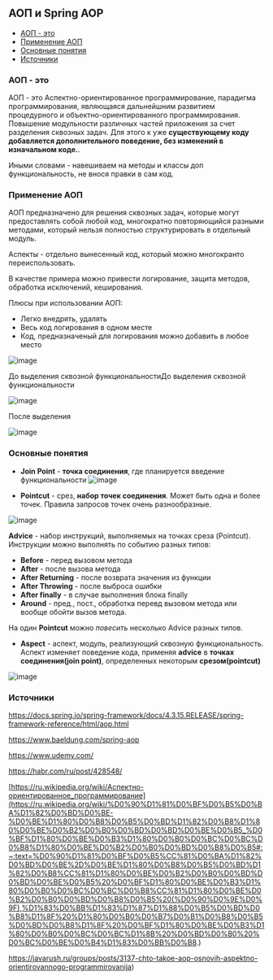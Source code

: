 ## АОП и Spring AOP

+ [АОП - это](#аоп---это)
+ [Применение АОП](#применение-аоп) 
+ [Основные понятия](#основные-понятия)
+ [Источники](#источники)
### АОП - это

АОП - это Аспектно-ориентированное программирование, парадигма программирования, являющаяся дальнейшним развитием процедурного и объектно-ориентированного программирования.
Повышение модульности различных частей приложения за счет разделения сквозных задач. Для этого  к уже **существующему коду добавляется дополнительного поведение, без изменений в изначальном коде.**.

Иными словами - навешиваем на методы и классы доп функциональность, не внося правки в сам код.

### Применение АОП

АОП предназначено для решения сквозных задач, которые могут предоставлять собой любой код, многократно повторяющийся разными методами, который нельзя полностью структурировать в отдельный модуль.

Аспекты - отдельно вынесенный код, который можно многокранто переиспользовать.

В качестве примера можно привести логирование, защита методов, обработка исключений, кеширования.

Плюсы при использовании АОП:

- Легко внедрять, удалять
- Весь код логирования в одном месте
- Код, предназначеный для логирования можно добавить в любое место

![image](https://user-images.githubusercontent.com/47852430/135557452-27d58d4b-ff93-40cf-824b-ac3381b1e7dc.png)

До выделения сквозной функциональностиДо выделения сквозной функциональности

![image](https://user-images.githubusercontent.com/47852430/135557514-20c29a9c-2450-4624-8f5e-7f0549ea1c97.png)

После выделения

![image](https://user-images.githubusercontent.com/47852430/135557530-d6d9813d-2036-4d50-b47d-635c0879840f.png)

### Основные понятия

- **Join Point** - **точка соединения**, где планируется введение функциональности
![image](https://user-images.githubusercontent.com/47852430/135561416-28a1f6d5-c07b-4685-b18a-4b3c370831cb.png)

- **Pointcut** - срез, **набор точек соединения**. Может быть одна и более точек. Правила запросов точек очень разнообразные. 

![image](https://user-images.githubusercontent.com/47852430/135561569-791bbe98-7fe6-4c75-8047-dfd567647c01.png)

**Advice** - набор инструкций, выполняемых на точках среза (Pointcut). Инструкции можно выполнять по событию разных типов:

- **Before** - перед вызовом метода
- **After** - после вызова метода
- **After Returning** - после возврата значения из функции
- **After Throwing** - после выброса ошибки
- **After finally** - в случае выполнения блока finally
- **Around** - пред., пост., обработка перевд вызовом метода или вообще обойти вызов метода.

На один **Pointcut** можно <i>повесить</i> несколько Advice разных типов.

- **Aspect** - аспект, модуль, реализующий сквозную функциональность. Аспект изменяет поведение кода, применяя **advice** в **точках соединения(join point)**, определенных некоторым **срезом(pointcut)**

![image](https://user-images.githubusercontent.com/47852430/135562327-f96377c4-dc3d-41de-97cc-4b892db0637d.png)


### Источники

https://docs.spring.io/spring-framework/docs/4.3.15.RELEASE/spring-framework-reference/html/aop.html

https://www.baeldung.com/spring-aop

https://www.udemy.com/

https://habr.com/ru/post/428548/

[https://ru.wikipedia.org/wiki/Аспектно-ориентированное_программирование](https://ru.wikipedia.org/wiki/%D0%90%D1%81%D0%BF%D0%B5%D0%BA%D1%82%D0%BD%D0%BE-%D0%BE%D1%80%D0%B8%D0%B5%D0%BD%D1%82%D0%B8%D1%80%D0%BE%D0%B2%D0%B0%D0%BD%D0%BD%D0%BE%D0%B5_%D0%BF%D1%80%D0%BE%D0%B3%D1%80%D0%B0%D0%BC%D0%BC%D0%B8%D1%80%D0%BE%D0%B2%D0%B0%D0%BD%D0%B8%D0%B5#:~:text=%D0%90%D1%81%D0%BF%D0%B5%CC%81%D0%BA%D1%82%D0%BD%D0%BE%2D%D0%BE%D1%80%D0%B8%D0%B5%D0%BD%D1%82%D0%B8%CC%81%D1%80%D0%BE%D0%B2%D0%B0%D0%BD%D0%BD%D0%BE%D0%B5%20%D0%BF%D1%80%D0%BE%D0%B3%D1%80%D0%B0%D0%BC%D0%BC%D0%B8%CC%81%D1%80%D0%BE%D0%B2%D0%B0%D0%BD%D0%B8%D0%B5%20(%D0%90%D0%9E%D0%9F),%D1%83%D0%BB%D1%83%D1%87%D1%88%D0%B5%D0%BD%D0%B8%D1%8F%20%D1%80%D0%B0%D0%B7%D0%B1%D0%B8%D0%B5%D0%BD%D0%B8%D1%8F%20%D0%BF%D1%80%D0%BE%D0%B3%D1%80%D0%B0%D0%BC%D0%BC%D1%8B%20%D0%BD%D0%B0%20%D0%BC%D0%BE%D0%B4%D1%83%D0%BB%D0%B8.)

https://javarush.ru/groups/posts/3137-chto-takoe-aop-osnovih-aspektno-orientirovannogo-programmirovanija)
